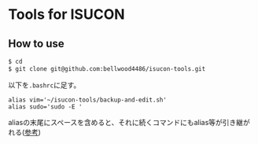 # Tools for ISUCON

## How to use

```sh
$ cd
$ git clone git@github.com:bellwood4486/isucon-tools.git
```

以下を`.bashrc`に足す。
```
alias vim='~/isucon-tools/backup-and-edit.sh'
alias sudo='sudo -E '
```
aliasの末尾にスペースを含めると、それに続くコマンドにもalias等が引き継がれる([参考](https://yudoufu.hatenablog.jp/entry/20110326/1301129885))
